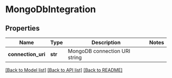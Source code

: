 # MongoDbIntegration

## Properties
Name | Type | Description | Notes
------------ | ------------- | ------------- | -------------
**connection_uri** | **str** | MongoDB connection URI string | 

[[Back to Model list]](../README.md#documentation-for-models) [[Back to API list]](../README.md#documentation-for-api-endpoints) [[Back to README]](../README.md)


